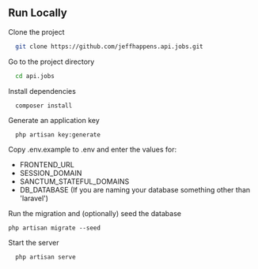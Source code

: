 
## Run Locally

Clone the project

```bash
  git clone https://github.com/jeffhappens.api.jobs.git
```

Go to the project directory

```bash
  cd api.jobs
```

Install dependencies

```bash
  composer install
```

Generate an application key

```
  php artisan key:generate  
```

Copy .env.example to .env and enter the values for:
* FRONTEND_URL
* SESSION_DOMAIN
* SANCTUM_STATEFUL_DOMAINS
* DB_DATABASE (If you are naming your database something other than 'laravel')

Run the migration and (optionally) seed the database
```
php artisan migrate --seed
```

Start the server

```bash
  php artisan serve
```

